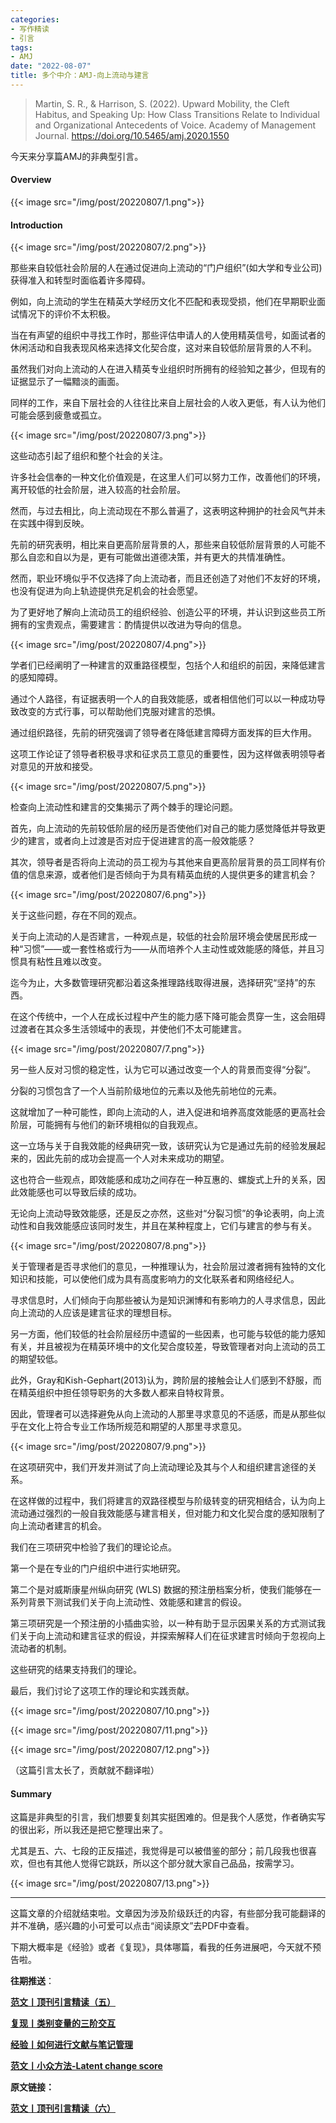 ```yaml
---
categories:
- 写作精读
- 引言
tags:
- AMJ
date: "2022-08-07"
title: 多个中介：AMJ-向上流动与建言
---
```


> Martin, S. R., & Harrison, S. (2022). Upward Mobility, the Cleft Habitus, and Speaking Up: How Class Transitions Relate to Individual and Organizational Antecedents of Voice. Academy of Management Journal. https://doi.org/10.5465/amj.2020.1550 

<!--more-->


今天来分享篇AMJ的非典型引言。
#### Overview

{{< image src="/img/post/20220807/1.png">}}



#### Introduction

{{< image src="/img/post/20220807/2.png">}}



那些来自较低社会阶层的人在通过促进向上流动的“门户组织”(如大学和专业公司)获得准入和转型时面临着许多障碍。

例如，向上流动的学生在精英大学经历文化不匹配和表现受损，他们在早期职业面试情况下的评价不太积极。

当在有声望的组织中寻找工作时，那些评估申请人的人使用精英信号，如面试者的休闲活动和自我表现风格来选择文化契合度，这对来自较低阶层背景的人不利。

虽然我们对向上流动的人在进入精英专业组织时所拥有的经验知之甚少，但现有的证据显示了一幅黯淡的画面。

同样的工作，来自下层社会的人往往比来自上层社会的人收入更低，有人认为他们可能会感到疲惫或孤立。

{{< image src="/img/post/20220807/3.png">}}

这些动态引起了组织和整个社会的关注。

许多社会信奉的一种文化价值观是，在这里人们可以努力工作，改善他们的环境，离开较低的社会阶层，进入较高的社会阶层。

然而，与过去相比，向上流动现在不那么普遍了，这表明这种拥护的社会风气并未在实践中得到反映。

先前的研究表明，相比来自更高阶层背景的人，那些来自较低阶层背景的人可能不那么自恋和自以为是，更有可能做出道德决策，并有更大的共情准确性。

然而，职业环境似乎不仅选择了向上流动者，而且还创造了对他们不友好的环境，也没有促进为向上轨迹提供充足机会的社会愿望。

为了更好地了解向上流动员工的组织经验、创造公平的环境，并认识到这些员工所拥有的宝贵观点，需要建言：酌情提供以改进为导向的信息。

{{< image src="/img/post/20220807/4.png">}}



学者们已经阐明了一种建言的双重路径模型，包括个人和组织的前因，来降低建言的感知障碍。

通过个人路径，有证据表明一个人的自我效能感，或者相信他们可以以一种成功导致改变的方式行事，可以帮助他们克服对建言的恐惧。

通过组织路径，先前的研究强调了领导者在降低建言障碍方面发挥的巨大作用。

这项工作论证了领导者积极寻求和征求员工意见的重要性，因为这样做表明领导者对意见的开放和接受。

{{< image src="/img/post/20220807/5.png">}}

检查向上流动性和建言的交集揭示了两个棘手的理论问题。

首先，向上流动的先前较低阶层的经历是否使他们对自己的能力感觉降低并导致更少的建言，或者向上过渡是否对应于促进建言的高一般效能感？

其次，领导者是否将向上流动的员工视为与其他来自更高阶层背景的员工同样有价值的信息来源，或者他们是否倾向于为具有精英血统的人提供更多的建言机会？



{{< image src="/img/post/20220807/6.png">}}



关于这些问题，存在不同的观点。

关于向上流动的人是否建言，一种观点是，较低的社会阶层环境会使居民形成一种“习惯”——或一套性格或行为——从而培养个人主动性或效能感的降低，并且习惯具有粘性且难以改变。 

迄今为止，大多数管理研究都沿着这条推理路线取得进展，选择研究“坚持”的东西。 

在这个传统中，一个人在成长过程中产生的能力感下降可能会贯穿一生，这会阻碍过渡者在其众多生活领域中的表现，并使他们不太可能建言。



{{< image src="/img/post/20220807/7.png">}}



另一些人反对习惯的稳定性，认为它可以通过改变一个人的背景而变得“分裂”。

分裂的习惯包含了一个人当前阶级地位的元素以及他先前地位的元素。

这就增加了一种可能性，即向上流动的人，进入促进和培养高度效能感的更高社会阶层，可能拥有与他们的新环境相似的自我观点。

这一立场与关于自我效能的经典研究一致，该研究认为它是通过先前的经验发展起来的，因此先前的成功会提高一个人对未来成功的期望。

这也符合一些观点，即效能感和成功之间存在一种互惠的、螺旋式上升的关系，因此效能感也可以导致后续的成功。

无论向上流动导致效能感，还是反之亦然，这些对“分裂习惯”的争论表明，向上流动性和自我效能感应该同时发生，并且在某种程度上，它们与建言的参与有关。



{{< image src="/img/post/20220807/8.png">}}



关于管理者是否寻求他们的意见，一种推理认为，社会阶层过渡者拥有独特的文化知识和技能，可以使他们成为具有高度影响力的文化联系者和网络经纪人。

寻求信息时，人们倾向于向那些被认为是知识渊博和有影响力的人寻求信息，因此向上流动的人应该是建言征求的理想目标。

另一方面，他们较低的社会阶层经历中遗留的一些因素，也可能与较低的能力感知有关，并且被视为在精英环境中的文化契合度较差，导致管理者对向上流动的员工的期望较低。

此外，Gray和Kish-Gephart(2013)认为，跨阶层的接触会让人们感到不舒服，而在精英组织中担任领导职务的大多数人都来自特权背景。

因此，管理者可以选择避免从向上流动的人那里寻求意见的不适感，而是从那些似乎在文化上符合专业工作场所规范和期望的人那里寻求意见。



{{< image src="/img/post/20220807/9.png">}}



在这项研究中，我们开发并测试了向上流动理论及其与个人和组织建言途径的关系。

在这样做的过程中，我们将建言的双路径模型与阶级转变的研究相结合，认为向上流动通过强烈的一般自我效能感与建言相关，但对能力和文化契合度的感知限制了向上流动者建言的机会。

我们在三项研究中检验了我们的理论论点。

第一个是在专业的门户组织中进行实地研究。

第二个是对威斯康星州纵向研究 (WLS) 数据的预注册档案分析，使我们能够在一系列背景下测试我们关于向上流动性、效能感和建言的假设。

第三项研究是一个预注册的小插曲实验，以一种有助于显示因果关系的方式测试我们关于向上流动和建言征求的假设，并探索解释人们在征求建言时倾向于忽视向上流动者的机制。

这些研究的结果支持我们的理论。

最后，我们讨论了这项工作的理论和实践贡献。



{{< image src="/img/post/20220807/10.png">}}

{{< image src="/img/post/20220807/11.png">}}


{{< image src="/img/post/20220807/12.png">}}

（这篇引言太长了，贡献就不翻译啦）

#### Summary

这篇是非典型的引言，我们想要复刻其实挺困难的。但是我个人感觉，作者确实写的很出彩，所以我还是把它整理出来了。

尤其是五、六、七段的正反描述，我觉得是可以被借鉴的部分；前几段我也很喜欢，但也有其他人觉得它跳跃，所以这个部分就大家自己品品，按需学习。

{{< image src="/img/post/20220807/13.png">}}

---


这篇文章的介绍就结束啦。文章因为涉及阶级跃迁的内容，有些部分我可能翻译的并不准确，感兴趣的小可爱可以点击“阅读原文”去PDF中查看。

下期大概率是《经验》或者《复现》，具体哪篇，看我的任务进展吧，今天就不预告啦。

**往期推送**：

**[范文丨顶刊引言精读（五）](https://mp.weixin.qq.com/s?__biz=MzIwMDk1OTM2OQ==&mid=2247486952&idx=1&sn=5f5f0e4408785376ea0abc6bbe229953&chksm=96f4790ea183f018229e0ecaaf37d80f7259ccd6079f697a854fa20468a14809d5c75bd95eff#rd)**

**[复现丨类别变量的三阶交互](https://mp.weixin.qq.com/s?__biz=MzIwMDk1OTM2OQ==&mid=2247487229&idx=1&sn=f56da1d5bc7a610dce084c945d45797d&chksm=96f47a1ba183f30da1372b287af3155691db12f9c2b6ee3fb219e1526908217e46ab8deb3a34&token=148933034&lang=zh_CN#rd)**

**[经验丨如何进行文献与笔记管理](https://mp.weixin.qq.com/s?__biz=MzIwMDk1OTM2OQ==&mid=2247486367&idx=1&sn=f4679c93f140ec6effd834a02543ec6d&chksm=96f47f79a183f66f6a1f418f7584a859c86cc975d1b2e2777b7acb2440a0230e7910dc1761fe#rd)**

**[范文丨小众方法-Latent change score](https://mp.weixin.qq.com/s?__biz=MzIwMDk1OTM2OQ==&mid=2247486715&idx=1&sn=b491bc40fbbf0075420cb8e1b98b8ba1&chksm=96f4781da183f10b059a03b3e8efbcbf0f4b7a8d33b7f9f9e1525c9d6becbf7a24fbd109a576&token=1547359331&lang=zh_CN#rd)**

**原文链接：**

**[范文丨顶刊引言精读（六）](https://mp.weixin.qq.com/s?__biz=MzIwMDk1OTM2OQ==&mid=2247487315&idx=1&sn=822d4deba7eacce656d6c323aa26b025&chksm=96f47bb5a183f2a399261130fa312f2f9b6d7211616df0621dd2cfbf30263a623f053a9d235a&token=875497381&lang=zh_CN#rd)** 
